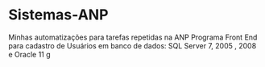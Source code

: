 # Sistemas-ANP
Minhas automatizações para tarefas repetidas na ANP
Programa Front End para cadastro de Usuários em banco de dados: SQL Server 7, 2005 , 2008 e Oracle 11 g
